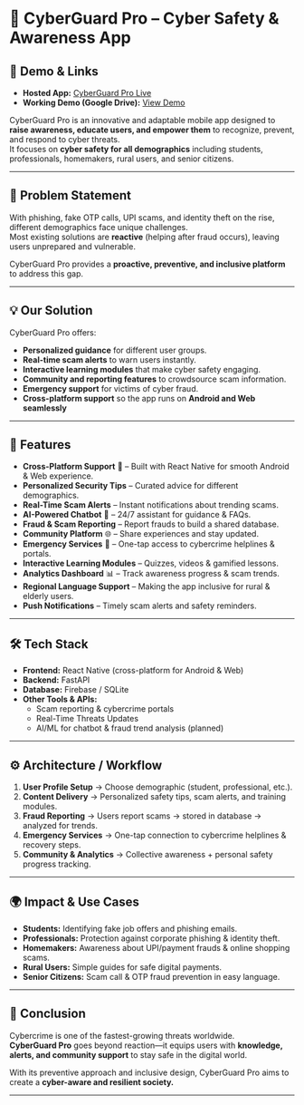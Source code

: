# 🔐 CyberGuard Pro – Cyber Safety & Awareness App

## 🚀 Demo & Links

- **Hosted App:** [CyberGuard Pro Live](https://code-fury2-pm1s.vercel.app/)
- **Working Demo (Google Drive):** [View Demo](https://drive.google.com/file/d/1EsJ5pfMuyEBF90PJHdz0wwuw6ZSIoRW5/view?usp=drive_link)

CyberGuard Pro is an innovative and adaptable mobile app designed to **raise awareness, educate users, and empower them** to recognize, prevent, and respond to cyber threats.  
It focuses on **cyber safety for all demographics** including students, professionals, homemakers, rural users, and senior citizens.  

---

## 🚨 Problem Statement
With phishing, fake OTP calls, UPI scams, and identity theft on the rise, different demographics face unique challenges.  
Most existing solutions are **reactive** (helping after fraud occurs), leaving users unprepared and vulnerable.  

CyberGuard Pro provides a **proactive, preventive, and inclusive platform** to address this gap.

---

## 💡 Our Solution
CyberGuard Pro offers:
- **Personalized guidance** for different user groups.  
- **Real-time scam alerts** to warn users instantly.  
- **Interactive learning modules** that make cyber safety engaging.  
- **Community and reporting features** to crowdsource scam information.  
- **Emergency support** for victims of cyber fraud.
- **Cross-platform support** so the app runs on **Android and Web seamlessly**

---

## 🔑 Features

- **Cross-Platform Support** 📱 – Built with React Native for smooth Android & Web experience.
- **Personalized Security Tips** – Curated advice for different demographics.  
- **Real-Time Scam Alerts** – Instant notifications about trending scams.  
- **AI-Powered Chatbot** 🤖 – 24/7 assistant for guidance & FAQs.  
- **Fraud & Scam Reporting** – Report frauds to build a shared database.  
- **Community Platform** 🌐 – Share experiences and stay updated.  
- **Emergency Services** 🚨 – One-tap access to cybercrime helplines & portals.  
- **Interactive Learning Modules** – Quizzes, videos & gamified lessons.  
- **Analytics Dashboard** 📊 – Track awareness progress & scam trends.  
- **Regional Language Support** – Making the app inclusive for rural & elderly users.  
- **Push Notifications** – Timely scam alerts and safety reminders.  

---

## 🛠️ Tech Stack
- **Frontend:** React Native  (cross-platform for Android & Web)
- **Backend:** FastAPI  
- **Database:** Firebase / SQLite  
- **Other Tools & APIs:**  
  - Scam reporting & cybercrime portals  
  - Real-Time Threats Updates 
  - AI/ML for chatbot & fraud trend analysis (planned)  

---

## ⚙️ Architecture / Workflow
1. **User Profile Setup** → Choose demographic (student, professional, etc.).  
2. **Content Delivery** → Personalized safety tips, scam alerts, and training modules.  
3. **Fraud Reporting** → Users report scams → stored in database → analyzed for trends.  
4. **Emergency Services** → One-tap connection to cybercrime helplines & recovery steps.  
5. **Community & Analytics** → Collective awareness + personal safety progress tracking.  

---

## 🌍 Impact & Use Cases
- **Students:** Identifying fake job offers and phishing emails.  
- **Professionals:** Protection against corporate phishing & identity theft.  
- **Homemakers:** Awareness about UPI/payment frauds & online shopping scams.  
- **Rural Users:** Simple guides for safe digital payments.  
- **Senior Citizens:** Scam call & OTP fraud prevention in easy language.  

---

## 📌 Conclusion
Cybercrime is one of the fastest-growing threats worldwide.  
**CyberGuard Pro** goes beyond reaction—it equips users with **knowledge, alerts, and community support** to stay safe in the digital world.  

With its preventive approach and inclusive design, CyberGuard Pro aims to create a **cyber-aware and resilient society.**

---
